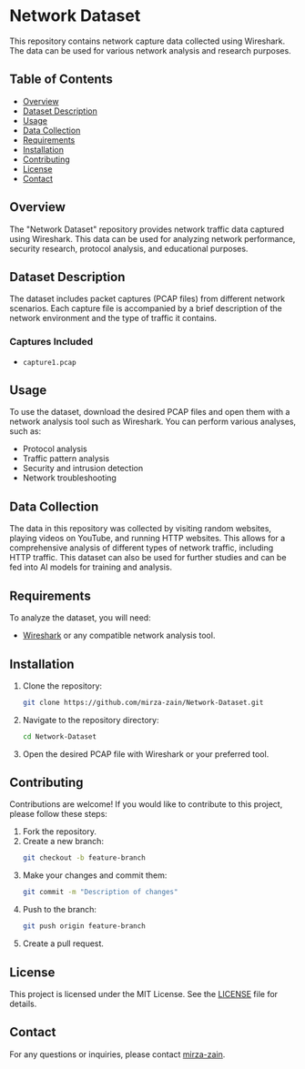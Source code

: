 # Network Dataset

This repository contains network capture data collected using Wireshark. The data can be used for various network analysis and research purposes.

## Table of Contents

- [Overview](#overview)
- [Dataset Description](#dataset-description)
- [Usage](#usage)
- [Data Collection](#data-collection)
- [Requirements](#requirements)
- [Installation](#installation)
- [Contributing](#contributing)
- [License](#license)
- [Contact](#contact)

## Overview

The "Network Dataset" repository provides network traffic data captured using Wireshark. This data can be used for analyzing network performance, security research, protocol analysis, and educational purposes.

## Dataset Description

The dataset includes packet captures (PCAP files) from different network scenarios. Each capture file is accompanied by a brief description of the network environment and the type of traffic it contains.

### Captures Included

- `capture1.pcap`

## Usage

To use the dataset, download the desired PCAP files and open them with a network analysis tool such as Wireshark. You can perform various analyses, such as:

- Protocol analysis
- Traffic pattern analysis
- Security and intrusion detection
- Network troubleshooting

## Data Collection

The data in this repository was collected by visiting random websites, playing videos on YouTube, and running HTTP websites. This allows for a comprehensive analysis of different types of network traffic, including HTTP traffic. This dataset can also be used for further studies and can be fed into AI models for training and analysis.

## Requirements

To analyze the dataset, you will need:

- [Wireshark](https://www.wireshark.org/) or any compatible network analysis tool.

## Installation

1. Clone the repository:
    ```sh
    git clone https://github.com/mirza-zain/Network-Dataset.git
    ```
2. Navigate to the repository directory:
    ```sh
    cd Network-Dataset
    ```
3. Open the desired PCAP file with Wireshark or your preferred tool.

## Contributing

Contributions are welcome! If you would like to contribute to this project, please follow these steps:

1. Fork the repository.
2. Create a new branch:
    ```sh
    git checkout -b feature-branch
    ```
3. Make your changes and commit them:
    ```sh
    git commit -m "Description of changes"
    ```
4. Push to the branch:
    ```sh
    git push origin feature-branch
    ```
5. Create a pull request.

## License

This project is licensed under the MIT License. See the [LICENSE](LICENSE) file for details.

## Contact

For any questions or inquiries, please contact [mirza-zain](https://github.com/mirza-zain).
